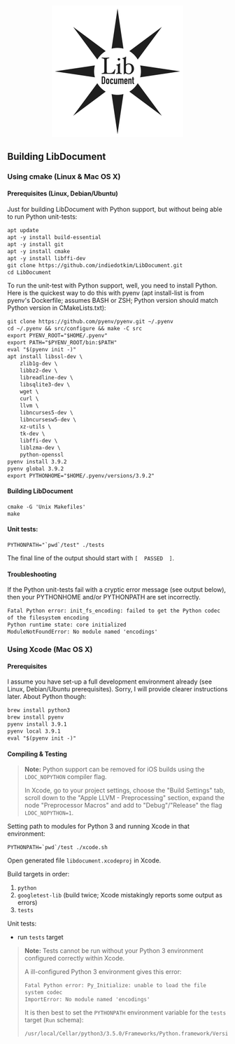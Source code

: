 <p style="text-align: center">
<img src="https://raw.githubusercontent.com/indiedotkim/LibDocument/master/logo/LibDocument-600.png" width="300" hspace="25" />
</p>

Building LibDocument
--------------------

### Using cmake (Linux & Mac OS X)

#### Prerequisites (Linux, Debian/Ubuntu)

Just for building LibDocument with Python support, but without being able to run Python unit-tests:

    apt update
    apt -y install build-essential
    apt -y install git
    apt -y install cmake
    apt -y install libffi-dev
    git clone https://github.com/indiedotkim/LibDocument.git
    cd LibDocument

To run the unit-test with Python support, well, you need to install Python. Here is the quickest way to do this with pyenv (apt install-list is from pyenv's Dockerfile; assumes BASH or ZSH; Python version should match Python version in CMakeLists.txt):

    git clone https://github.com/pyenv/pyenv.git ~/.pyenv
    cd ~/.pyenv && src/configure && make -C src
    export PYENV_ROOT="$HOME/.pyenv"
    export PATH="$PYENV_ROOT/bin:$PATH"
    eval "$(pyenv init -)"
    apt install libssl-dev \
        zlib1g-dev \
        libbz2-dev \
        libreadline-dev \
        libsqlite3-dev \
        wget \
        curl \
        llvm \
        libncurses5-dev \
        libncursesw5-dev \
        xz-utils \
        tk-dev \
        libffi-dev \
        liblzma-dev \
        python-openssl
    pyenv install 3.9.2
    pyenv global 3.9.2
    export PYTHONHOME="$HOME/.pyenv/versions/3.9.2"

#### Building LibDocument

    cmake -G 'Unix Makefiles'
    make

#### Unit tests:

    PYTHONPATH="`pwd`/test" ./tests

The final line of the output should start with `[  PASSED  ]`.

#### Troubleshooting

If the Python unit-tests fail with a cryptic error message (see output below), then your PYTHONHOME and/or PYTHONPATH are set incorrectly.

    Fatal Python error: init_fs_encoding: failed to get the Python codec of the filesystem encoding
    Python runtime state: core initialized
    ModuleNotFoundError: No module named 'encodings'

### Using Xcode (Mac OS X)

#### Prerequisites

I assume you have set-up a full development environment already (see Linux, Debian/Ubuntu prerequisites). Sorry, I will provide clearer instructions later. About Python though:

    brew install python3
    brew install pyenv
    pyenv install 3.9.1
    pyenv local 3.9.1
    eval "$(pyenv init -)"

#### Compiling & Testing

> **Note:** Python support can be removed for iOS builds using the `LDOC_NOPYTHON` compiler flag.
>
> In Xcode, go to your project settings, choose the "Build Settings" tab, scroll down to the "Apple LLVM - Preprocessing" section, expand the node "Preprocessor Macros" and add to "Debug"/"Release" the flag `LDOC_NOPYTHON=1`.

Setting path to modules for Python 3 and running Xcode in that environment:

    PYTHONPATH=`pwd`/test ./xcode.sh

Open generated file `libdocument.xcodeproj` in Xcode.

Build targets in order:

1. `python`
2. `googletest-lib` (build twice; Xcode mistakingly reports some output as errors)
3. `tests`

Unit tests:

-  run `tests` target

> **Note:** Tests cannot be run without your Python 3 environment configured correctly within Xcode.
>
> A ill-configured Python 3 environment gives this error:
> 
>     Fatal Python error: Py_Initialize: unable to load the file system codec
>     ImportError: No module named 'encodings'
>
> It is then best to set the `PYTHONPATH` environment variable for the `tests` target (`Run` schema):
>
>     /usr/local/Cellar/python3/3.5.0/Frameworks/Python.framework/Versions/3.5/lib/python3.5:/Users/YOURUSERNAME/PATHTOLIBDOCUMENT/test

